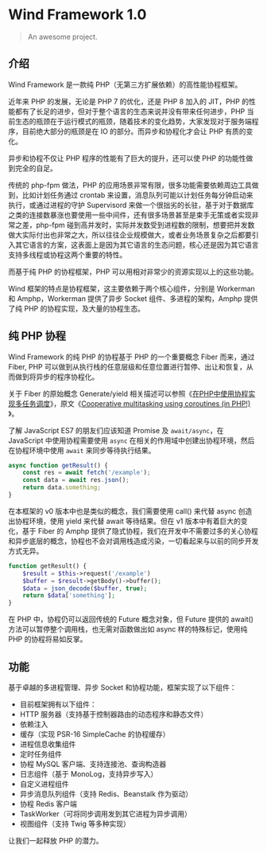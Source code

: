 # Wind Framework 1.0

> An awesome project.

## 介绍

Wind Framework 是一款纯 PHP（无第三方扩展依赖）的高性能协程框架。

近年来 PHP 的发展，无论是 PHP 7 的优化，还是 PHP 8 加入的 JIT，PHP 的性能都有了长足的进步，但对于整个语言的生态来说并没有带来任何进步，PHP 当前生态的瓶颈在于运行模式的瓶颈，随着技术的变化趋势，大家发现对于服务端程序，目前绝大部分的瓶颈是在 IO 的部分。而异步和协程化才会让 PHP 有质的变化。

异步和协程不仅让 PHP 程序的性能有了巨大的提升，还可以使 PHP 的功能性做到完全的自足。

传统的 php-fpm 做法，PHP 的应用场景非常有限，很多功能需要依赖周边工具做到，比如计划任务通过 crontab 来设置，消息队列可能以计划任务每分钟启动来执行，或通过进程的守护 Supervisord 来做一个很拙劣的长驻，基于对于数据库之类的连接数暴涨也要使用一些中间件，还有很多场景甚至是束手无策或者实现非常之差，php-fpm 碰到高并发时，实际并发数受到进程数的限制，想要把并发数做大实际付出也非常之大，所以往往企业规模做大，或者业务场景复杂之后都要引入其它语言的方案，这表面上是因为其它语言的生态问题，核心还是因为其它语言支持多线程或协程这两个重要的特性。

而基于纯 PHP 的协程框架，PHP 可以用相对非常少的资源实现以上的这些功能。

Wind 框架的特点是协程框架，这主要依赖于两个核心组件，分别是 Workerman 和 Amphp，Workerman 提供了异步 Socket 组件、多进程的架构，Amphp 提供了纯 PHP 的协程实现，及大量的协程生态。

## 纯 PHP 协程

Wind Framework 的纯 PHP 的协程基于 PHP 的一个重要概念 Fiber 而来，通过 Fiber, PHP 可以做到从执行栈的任意层级和任意位置进行暂停、出让和恢复，从而做到将异步的程序协程化。

关于 Fiber 的原始概念 Generate/yield 相关描述可以参照《[在PHP中使用协程实现多任务调度](https://www.laruence.com/2015/05/28/3038.html)》，原文《[Cooperative multitasking using coroutines (in PHP!) ](https://www.npopov.com/2012/12/22/Cooperative-multitasking-using-coroutines-in-PHP.html)》。

了解 JavaScript ES7 的朋友们应该知道 Promise 及 `await/async`，在 JavaScript 中使用协程需要使用 `async` 在相关的作用域中创建出协程环境，然后在协程环境中使用 `await` 来同步等待执行结果。

```javascript
async function getResult() {
    const res = await fetch('/example');
    const data = await res.json();
    return data.something;
}
```

在本框架的 v0 版本中也是类似的概念，我们需要使用 call() 来代替 async 创造出协程环境，使用 yield 来代替 await 等待结果。但在 v1 版本中有着巨大的变化，基于 Fiber 的 Amphp 提供了隐式协程，我们在开发中不需要过多的关心协程和异步底层的概念，协程也不会对调用栈造成污染，一切看起来与以前的同步开发方式无异。

```php
function getResult() {
    $result = $this->request('/example')
    $buffer = $result->getBody()->buffer();
    $data = json_decode($buffer, true);
    return $data['something'];
}
```

在 PHP 中，协程仍可以返回传统的 Future 概念对象，但 Future 提供的 await() 方法可以暂停整个调用栈，也无需对函数做出如 async 样的特殊标记，使用纯 PHP 的协程将易如反掌。

## 功能

基于卓越的多进程管理、异步 Socket 和协程功能，框架实现了以下组件：

- 目前框架拥有以下组件：
- HTTP 服务器（支持基于控制器路由的动态程序和静态文件）
- 依赖注入
- 缓存（实现 PSR-16 SimpleCache 的协程缓存）
- 进程信息收集组件
- 定时任务组件
- 协程 MySQL 客户端、支持连接池、查询构造器
- 日志组件（基于 MonoLog，支持异步写入）
- 自定义进程组件
- 异步消息队列组件（支持 Redis、Beanstalk 作为驱动）
- 协程 Redis 客户端
- TaskWorker（可将同步调用发到其它进程为异步调用）
- 视图组件（支持 Twig 等多种实现）

让我们一起释放 PHP 的潜力。
